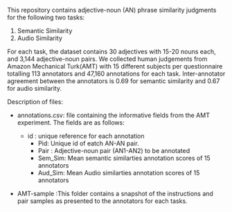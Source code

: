 
This repository contains adjective-noun (AN) phrase similarity judgments for the following two tasks:

1) Semantic Similarity
2) Audio Similarity

For each task, the dataset contains 30 adjectives with 15-20 nouns each, and 3,144 adjective-noun pairs. 
We collected human judgements from Amazon Mechanical Turk(AMT) with 15 different subjects per questionnaire totalling 113 annotators and 47,160 annotations for each task. Inter-annotator agreement between the annotators is 0.69 for semantic similarity and 0.67 for audio similarity.


Description of files:

* annotations.csv: file containing the informative fields from the AMT experiment.
  The fields are as follows:
  - id : unique reference for each annotation
   	- Pid: Unique id of eatch AN-AN pair.
	- Pair : Adjective-noun pair (AN1-AN2) to be annotated	
	- Sem_Sim: Mean semantic similarties annotation scores of 15 annotators
	- Aud_Sim: Mean Audio similarties annotation scores of 15 annotators

* AMT-sample :This folder contains a snapshot of the instructions and pair samples as presented to the annotators for each tasks. 


